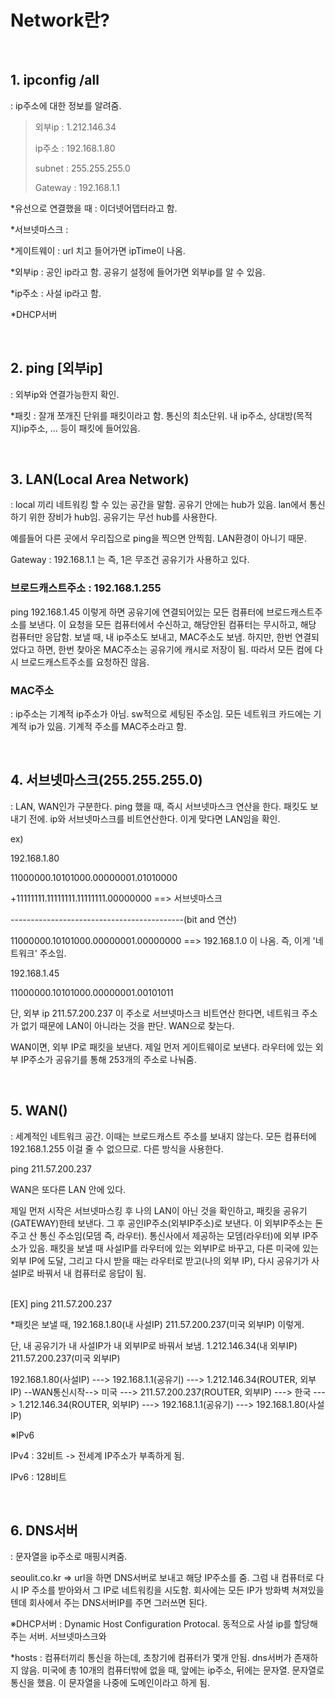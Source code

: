 # Network란?

<br/>

## 1. ipconfig /all

: ip주소에 대한 정보를 알려줌.

> 외부ip : 1.212.146.34
>
> ip주소 : 192.168.1.80
>
> subnet : 255.255.255.0
>
> Gateway : 192.168.1.1

*유선으로 연결했을 때 : 이더넷어뎁터라고 함.

*서브넷마스크 : 

*게이트웨이 : url 치고 들어가면 ipTime이 나옴.

*외부ip : 공인 ip라고 함. 공유기 설정에 들어가면 외부ip를 알 수 있음.

*ip주소 : 사설 ip라고 함. 

*DHCP서버

  <br/>

 

## 2. ping [외부ip]

: 외부ip와 연결가능한지 확인. 

*패킷 : 잘개 쪼개진 단위를 패킷이라고 함. 통신의 최소단위. 내 ip주소, 상대방(목적지)ip주소, ... 등이 패킷에 들어있음.

 <br/>

 

## 3. LAN(Local Area Network)

 : local 끼리 네트워킹 할 수 있는 공간을 말함. 공유기 안에는 hub가 있음. lan에서 통신하기 위한 장비가 hub임. 공유기는 무선 hub를 사용한다.

예를들어 다른 곳에서 우리집으로 ping을 찍으면 안찍힘. LAN환경이 아니기 때문.

Gateway : 192.168.1.1 는 즉, 1은 무조건 공유기가 사용하고 있다.

### 브로드캐스트주소 : 192.168.1.255

ping 192.168.1.45 이렇게 하면 공유기에 연결되어있는 모든 컴퓨터에 브로드캐스트주소를 보낸다. 이 요청을 모든 컴퓨터에서 수신하고, 해당안된 컴퓨터는 무시하고, 해당 컴퓨터만 응답함. 보낼 때, 내 ip주소도 보내고, MAC주소도 보냄. 하지만, 한번 연결되었다고 하면, 한번 찾아온 MAC주소는 공유기에 캐시로 저장이 됨. 따라서 모든 컴에 다시 브로드캐스트주소를 요청하진 않음.

### MAC주소

 : ip주소는 기계적 ip주소가 아님. sw적으로 세팅된 주소임. 모든 네트워크 카드에는 기계적 ip가 있음. 기계적 주소를 MAC주소라고 함.

 <br/>

 

## 4. 서브넷마스크(255.255.255.0)

 : LAN, WAN인가 구분한다. ping 했을 때, 즉시 서브넷마스크 연산을 한다. 패킷도 보내기 전에. ip와 서브넷마스크를 비트연산한다. 이게 맞다면 LAN임을 확인.

 

ex)

192.168.1.80

11000000.10101000.00000001.01010000

   +11111111.11111111.11111111.00000000 ==> 서브넷마스크

   -------------------------------------------(bit and 연산)

11000000.10101000.00000001.00000000 ==> 192.168.1.0 이 나옴. 즉, 이게 '네트워크' 주소임.

 

192.168.1.45

11000000.10101000.00000001.00101011

 

단, 외부 ip 211.57.200.237 이 주소로 서브넷마스크 비트연산 한다면, 네트워크 주소가 없기 때문에 LAN이 아니라는 것을 판단. WAN으로 찾는다.

WAN이면, 외부 IP로 패킷을 보낸다. 제일 먼저 게이트웨이로 보낸다. 라우터에 있는 외부 IP주소가 공유기를 통해 253개의 주소로 나눠줌.

 <br/>

## 5. WAN()

 : 세계적인 네트워크 공간. 이때는 브로드캐스트 주소를 보내지 않는다. 모든 컴퓨터에 192.168.1.255 이걸 줄 수 없으므로. 다른 방식을 사용한다.

 ping 211.57.200.237

 WAN은 또다른 LAN 안에 있다. 

제일 먼저 시작은 서브넷마스킹 후 나의 LAN이 아닌 것을 확인하고, 패킷을 공유기(GATEWAY)한테 보낸다. 그 후 공인IP주소(외부IP주소)로 보낸다. 이 외부IP주소는 돈주고 산 통신 주소임(모뎀 즉, 라우터). 통신사에서 제공하는 모뎀(라우터)에 외부 IP주소가 있음. 패킷을 보낼 때 사설IP를 라우터에 있는 외부IP로 바꾸고, 다른 미국에 있는 외부 IP에 도달, 그리고 다시 받을 때는 라우터로 받고(나의 외부 IP), 다시 공유기가 사설IP로 바꿔서 내 컴퓨터로 응답이 됨.

<br/> [EX] ping 211.57.200.237

*패킷은 보낼 때, 192.168.1.80(내 사설IP) 211.57.200.237(미국 외부IP) 이렇게.

단, 내 공유기가 내 사설IP가 내 외부IP로 바꿔서 보냄. 1.212.146.34(내 외부IP) 211.57.200.237(미국 외부IP)

 

192.168.1.80(사설IP) ---> 192.168.1.1(공유기) ---> 1.212.146.34(ROUTER, 외부IP) --WAN통신시작--> 미국 ---> 211.57.200.237(ROUTER, 외부IP) ---> 한국 ---> 1.212.146.34(ROUTER, 외부IP) ---> 192.168.1.1(공유기) ---> 192.168.1.80(사설IP) 

※IPv6

IPv4 : 32비트 -> 전세계 IP주소가 부족하게 됨.

IPv6 : 128비트

 <br/>

## 6. DNS서버

 : 문자열을 ip주소로 매핑시켜줌.

seoulit.co.kr => url을 하면 DNS서버로 보내고 해당 IP주소를 줌. 그럼 내 컴퓨터로 다시 IP 주소를 받아와서 그 IP로 네트워킹을 시도함. 회사에는 모든 IP가 방화벽 쳐져있을텐데 회사에서 주는 DNS서버IP를 주면 그러쓰면 된다.

※DHCP서버 : Dynamic Host Configuration Protocal. 동적으로 사설 ip를 할당해주는 서버. 서브넷마스크와 

*hosts : 컴퓨터끼리 통신을 하는데, 초창기에 컴퓨터가 몇개 안됨. dns서버가 존재하지 않음. 미국에 총 10개의 컴퓨터밖에 없을 때, 앞에는 ip주소, 뒤에는 문자열. 문자열로 통신을 했음. 이 문자열을 나중에 도메인이라고 하게 됨.
